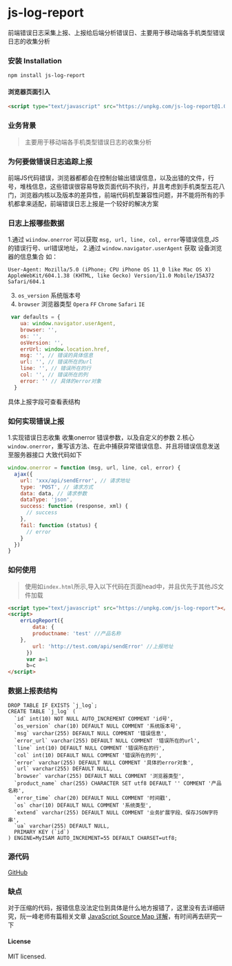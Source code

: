 # js-log-report
前端错误日志采集上报、上报给后端分析错误日、主要用于移动端各手机类型错误日志的收集分析



### 安装 Installation
```
npm install js-log-report 
```
#### 浏览器页面引入
```html
<script type="text/javascript" src="https://unpkg.com/js-log-report@1.0.0/src/error.min.js"></script>
```
### 业务背景
> 主要用于移动端各手机类型错误日志的收集分析

### 为何要做错误日志追踪上报
前端JS代码错误，浏览器都都会在控制台输出错误信息，以及出错的文件，行号，堆栈信息，这些错误很容易导致页面代码不执行，并且考虑到手机类型五花八门，浏览器内核以及版本的差异性，前端代码机型兼容性问题，并不能将所有的手机都拿来适配，前端错误日志上报是一个较好的解决方案


### 日志上报哪些数据
1.通过 `wiindow.onerror` 可以获取 `msg, url, line, col, error`等错误信息,JS 的错误行号、url错误地址，
2.通过 `window.navigator.userAgent` 获取 设备浏览器的信息集合
如：
```
User-Agent: Mozilla/5.0 (iPhone; CPU iPhone OS 11_0 like Mac OS X) AppleWebKit/604.1.38 (KHTML, like Gecko) Version/11.0 Mobile/15A372 Safari/604.1
```
3. `os_version` 系统版本号
4. `browser` 浏览器类型 `Opera` `FF` `Chrome` `Safari` `IE`
```javascript
 var defaults = {
    ua: window.navigator.userAgent,
    browser: '',
    os: '',
    osVersion: '',
    errUrl: window.location.href,
    msg: '', // 错误的具体信息
    url: '', // 错误所在的url
    line: '', // 错误所在的行
    col: '', // 错误所在的列
    error: '' // 具体的error对象
  }
```
具体上报字段可查看表结构



### 如何实现错误上报
1.实现错误日志收集 收集onerror 错误参数，以及自定义的参数
2.核心`window.onerror`，重写该方法、在此中捕获异常错误信息、并且将错误信息发送至服务器接口
大致代码如下
```javascript
window.onerror = function (msg, url, line, col, error) {
  ajax({
    url: 'xxx/api/sendError', // 请求地址
    type: 'POST', // 请求方式
    data: data, // 请求参数
    dataType: 'json',
    success: function (response, xml) {
      // success
    },
    fail: function (status) {
      // error
    }
  })
}
```



### 如何使用
> 使用如`index.html`所示,导入以下代码在页面head中，并且优先于其他JS文件加载

```html
<script type="text/javascript" src="https://unpkg.com/js-log-report"></script>
<script>
    errLogReport({
        data: {
    	productname: 'test' //产品名称
	},
    	url: 'http://test.com/api/sendError' //上报地址
      })
      var a=1
      b=c
</script>
```

### 数据上报表结构
```mysql
DROP TABLE IF EXISTS `j_log`;
CREATE TABLE `j_log` (
  `id` int(10) NOT NULL AUTO_INCREMENT COMMENT 'id号',
  `os_version` char(10) DEFAULT NULL COMMENT '系统版本号',
  `msg` varchar(255) DEFAULT NULL COMMENT '错误信息',
  `error_url` varchar(255) DEFAULT NULL COMMENT '错误所在的url',
  `line` int(10) DEFAULT NULL COMMENT '错误所在的行',
  `col` int(10) DEFAULT NULL COMMENT '错误所在的列',
  `error` varchar(255) DEFAULT NULL COMMENT '具体的error对象',
  `url` varchar(255) DEFAULT NULL,
  `browser` varchar(255) DEFAULT NULL COMMENT '浏览器类型',
  `product_name` char(255) CHARACTER SET utf8 DEFAULT '' COMMENT '产品名称',
  `error_time` char(20) DEFAULT NULL COMMENT '时间戳',
  `os` char(10) DEFAULT NULL COMMENT '系统类型',
  `extend` varchar(255) DEFAULT NULL COMMENT '业务扩展字段、保存JSON字符串',
  `ua` varchar(255) DEFAULT NULL,
  PRIMARY KEY (`id`)
) ENGINE=MyISAM AUTO_INCREMENT=55 DEFAULT CHARSET=utf8;

```

### 源代码
[GitHub](https://github.com/ecitlm/js-log-report)

### 缺点
对于压缩的代码，报错信息没法定位到具体是什么地方报错了，这里没有去详细研究，阮一峰老师有篇相关文章 
[JavaScript Source Map 详解](http://www.ruanyifeng.com/blog/2013/01/javascript_source_map.html)，有时间再去研究一下

#### License
MIT licensed.

